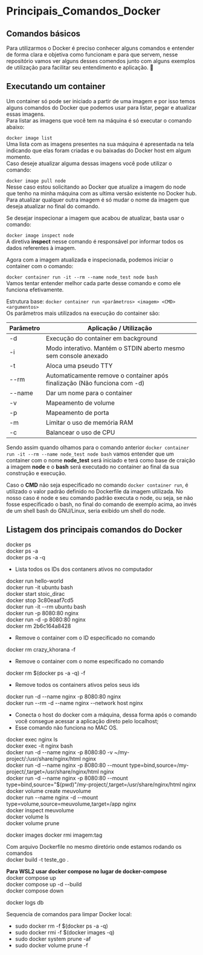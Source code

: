# Principais_Comandos_Docker

## Comandos básicos
Para utilizarmos o Docker é preciso conhecer alguns comandos e entender de forma clara e objetiva como funcionam e para que servem, nesse repositório vamos ver alguns desses comendos junto com alguns exemplos de utilização para facilitar seu entendimento e aplicação. 🤔

## Executando um container
Um container só pode ser iniciado a partir de uma imagem e por isso temos alguns comandos do Docker que podemos usar para listar, pegar e atualizar essas imagens.  
Para listar as imagens que você tem na máquina é só executar o comando abaixo:

`docker image list`  
Uma lista com as imagens presentes na sua máquina é apresentada na tela indicando que elas foram criadas e ou baixadas do Docker host em algum momento.  
Caso deseje atualizar alguma dessas imagens você pode utilizar o comando:  

`docker image pull node`  
Nesse caso estou solicitando ao Docker que atualize a imagem do node que tenho na minha máquina com as ultima versão existente no Docker hub. Para atualizar qualquer outra imagem é só mudar o nome da imagem que deseja atualizar no final do comando.

Se desejar inspecionar a imagem que acabou de atualizar, basta usar o comando:  

`docker image inspect node`  
A diretiva **inspect** nesse comando é responsável por informar todos os dados referentes à imagem.

Agora com a imagem atualizada e inspecionada, podemos iniciar o container com o comando:  

`docker container run -it --rm --name node_test node bash`  
Vamos tentar entender melhor cada parte desse comando e como ele funciona efetivamente.  

Estrutura base: `docker container run <parâmetros> <imagem> <CMD> <argumentos>`  
Os parâmetros mais utilizados na execução do container são:

| Parâmetro |	Aplicação / Utilização                                                    |
|-----------|---------------------------------------------------------------------------|
| -d        | Execução do container em background                                       |
| -i        | Modo interativo. Mantém o STDIN aberto mesmo sem console anexado          |
| -t        | Aloca uma pseudo TTY                                                      |
| --rm      | Automaticamente remove o container após finalização (Não funciona com -d) |
| --name	  | Dar um nome para o container                                              |
| -v	      | Mapeamento de volume                                                      |
| -p	      | Mapeamento de porta                                                       |
| -m	      | Limitar o uso de memória RAM                                              |
| -c	      | Balancear o uso de CPU                                                    |

Sendo assim quando olhamos para o comando anterior `docker container run -it --rm --name node_test node bash` vamos entender que um container com o nome **node_test** será iniciado e terá como base de craição a imagem **node** e o **bash** será executado no container ao final da sua construção e execução.  

Caso o **CMD** não seja especificado no comando `docker container run`, é utilizado o valor padrão definido no Dockerfile da imagem utilizada. No nosso caso é node e seu comando padrão executa o node, ou seja, se não fosse especificado o bash, no final do comando de exemplo acima, ao invés de um shell bash do GNU/Linux, seria exibido um shell do node.  

## Listagem dos principais comandos do Docker

docker ps  
docker ps -a  
docker ps -a -q  
  - Lista todos os IDs dos contaners ativos no computador

docker run hello-world   
docker run -it ubuntu bash  
docker start stoic_dirac  
docker stop 3c80eaaf7cd5  
docker run -it --rm ubuntu bash  
docker run -p 8080:80 nginx  
docker run -d -p 8080:80 nginx  
docker rm 2b6c164a8428  
  - Remove o container com o ID especificado no comando

docker rm crazy_khorana -f  
  - Remove o container com o nome especificado no comando

docker rm $(docker ps -a -q) -f  
  - Remove todos os containers ativos pelos seus ids

docker run -d --name nginx -p 8080:80 nginx  
docker run --rm -d --name nginx --network host nginx  
  - Conecta o host do docker com a máquina, dessa forma após o comando você consegue acessar a aplicação direto pelo localhost;
  - Esse comando não funciona no MAC OS.

docker exec nginx ls  
docker exec -it nginx bash  
docker run -d --name nginx -p 8080:80 -v ~/my-project/:/usr/share/nginx/html nginx  
docker run -d --name nginx -p 8080:80 --mount type=bind,source=/my-project/,target=/usr/share/nginx/html nginx  
docker run -d --name nginx -p 8080:80 --mount type=bind,source="$(pwd)"/my-project/,target=/usr/share/nginx/html nginx  
docker volume create meuvolume  
docker run --name nginx -d --mount type=volume,source=meuvolume,target=/app nginx  
docker inspect meuvolume  
docker volume ls  
docker volume prune  

docker images 
docker rmi imagem:tag  

Com arquivo Dockerfile no mesmo diretório onde estamos rodando os comandos  
docker build -t teste_go . 

**Para WSL2 usar docker compose no lugar de docker-compose**  
docker compose up  
docker compose up -d --build  
docker compose down

docker logs db  

Sequencia de comandos para limpar Docker local:  
 - sudo docker rm -f $(docker ps -a -q) 
 - sudo docker rmi -f $(docker images -q)
 - sudo docker system prune -af
 - sudo docker volume prune -f


